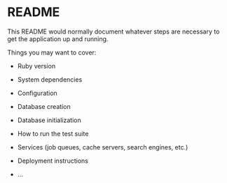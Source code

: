 # README

 This README would normally document whatever steps are necessary to get the
application up and running.

 Things you may want to cover:

 * Ruby version

 * System dependencies

 * Configuration

 * Database creation

 * Database initialization

 * How to run the test suite

 * Services (job queues, cache servers, search engines, etc.)

 * Deployment instructions

 * ...
